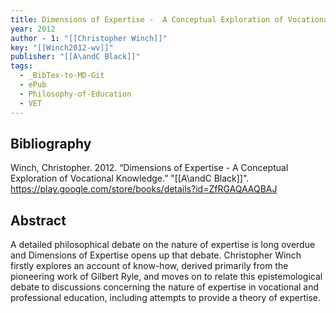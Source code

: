 ```yaml
---
title: Dimensions of Expertise -  A Conceptual Exploration of Vocational Knowledge
year: 2012
author - 1: "[[Christopher Winch]]"
key: "[[Winch2012-wv]]"
publisher: "[[A\andC Black]]"
tags:
  - _BibTex-to-MD-Git
  - ePub
  - Philosophy-of-Education
  - VET
---
```


## Bibliography
Winch, Christopher. 2012. “Dimensions of Expertise -  A Conceptual Exploration of Vocational Knowledge.” "[[A\andC Black]]". https://play.google.com/store/books/details?id=ZfRGAQAAQBAJ

## Abstract
A detailed philosophical debate on the nature of expertise is long overdue and Dimensions of Expertise opens up that debate. Christopher Winch firstly explores an account of know-how, derived primarily from the pioneering work of Gilbert Ryle, and moves on to relate this epistemological debate to discussions concerning the nature of expertise in vocational and professional education, including attempts to provide a theory of expertise.